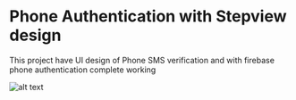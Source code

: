 # Phone Authentication with Stepview design
This project have UI design of Phone SMS verification and with firebase phone authentication complete working

![alt text](https://1.bp.blogspot.com/-0-VXn4hdKBs/W0l2u66AqoI/AAAAAAAAW6c/EDDZdlv228knUB8f_at0y4mVlmXNZjpYQCLcBGAs/s1600/final.png)
